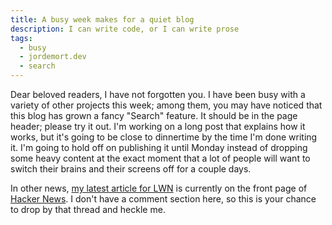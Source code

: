 ```yaml
---
title: A busy week makes for a quiet blog
description: I can write code, or I can write prose
tags:
  - busy
  - jordemort.dev
  - search
---
```


Dear beloved readers, I have not forgotten you.
I have been busy with a variety of other projects this week; among them, you may have noticed that this blog has grown a fancy "Search" feature.
It should be in the page header; please try it out.
I'm working on a long post that explains how it works, but it's going to be close to dinnertime by the time I'm done writing it.
I'm going to hold off on publishing it until Monday instead of dropping some heavy content at the exact moment that a lot of people will want to switch their brains and their screens off for a couple days.

In other news, [my latest article for LWN](/blog/lwn-lxc-lxd-a-different-container-story/) is currently on the front page of [Hacker News](https://news.ycombinator.com/item?id=32953225).
I don't have a comment section here, so this is your chance to drop by that thread and heckle me.

